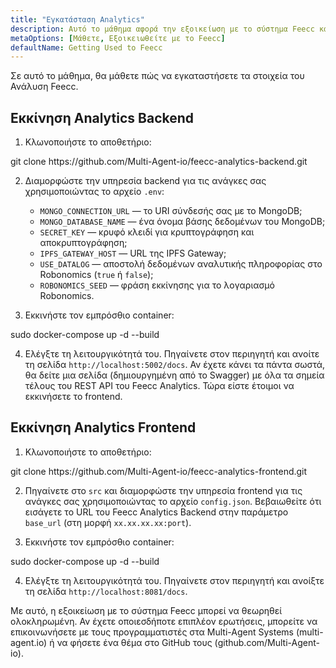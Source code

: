 ```yaml
---
title: "Εγκατάσταση Analytics"
description: Αυτό το μάθημα αφορά την εξοικείωση με το σύστημα Feecc και όλα τα στοιχεία του.
metaOptions: [Μάθετε, Εξοικειωθείτε με το Feecc]
defaultName: Getting Used to Feecc
---
```


<RoboAcademyText fWeight="500">
Σε αυτό το μάθημα, θα μάθετε πώς να εγκαταστήσετε τα στοιχεία του Ανάλυση Feecc.
</RoboAcademyText>

## Εκκίνηση Analytics Backend

1. Κλωνοποιήστε το αποθετήριο:

<LessonCodeWrapper language="bash" codeClass="big-code">
git clone https://github.com/Multi-Agent-io/feecc-analytics-backend.git
</LessonCodeWrapper>

2. Διαμορφώστε την υπηρεσία backend για τις ανάγκες σας χρησιμοποιώντας το αρχείο `.env`:
    - `MONGO_CONNECTION_URL` — το URI σύνδεσής σας με το MongoDB;
    - `MONGO_DATABASE_NAME` — ένα όνομα βάσης δεδομένων του MongoDB;
    - `SECRET_KEY` — κρυφό κλειδί για κρυπτογράφηση και αποκρυπτογράφηση;
    - `IPFS_GATEWAY_HOST` — URL της IPFS Gateway;
    - `USE_DATALOG` — αποστολή δεδομένων αναλυτικής πληροφορίας στο Robonomics (`true` ή `false`);
    - `ROBONOMICS_SEED` — φράση εκκίνησης για το λογαριασμό Robonomics.

3. Εκκινήστε τον εμπρόσθιο container:

<LessonCodeWrapper language="bash">
sudo docker-compose up -d --build
</LessonCodeWrapper>

4. Ελέγξτε τη λειτουργικότητά του. Πηγαίνετε στον περιηγητή και ανοίτε τη σελίδα `http://localhost:5002/docs`. Αν έχετε κάνει τα πάντα σωστά, θα δείτε μια σελίδα (δημιουργημένη από το Swagger) με όλα τα σημεία τέλους του REST API του Feecc Analytics. Τώρα είστε έτοιμοι να εκκινήσετε το frontend.

## Εκκίνηση Analytics Frontend

1. Κλωνοποιήστε το αποθετήριο:

<LessonCodeWrapper language="bash" codeClass="big-code">
git clone https://github.com/Multi-Agent-io/feecc-analytics-frontend.git
</LessonCodeWrapper>

2. Πηγαίνετε στο `src` και διαμορφώστε την υπηρεσία frontend για τις ανάγκες σας χρησιμοποιώντας το αρχείο `config.json`. Βεβαιωθείτε ότι εισάγετε το URL του Feecc Analytics Backend στην παράμετρο `base_url` (στη μορφή `xx.xx.xx.xx:port`).

3. Εκκινήστε τον εμπρόσθιο container:

<LessonCodeWrapper language="bash">
sudo docker-compose up -d --build
</LessonCodeWrapper>

4. Ελέγξτε τη λειτουργικότητά του. Πηγαίνετε στον περιηγητή και ανοίξτε τη σελίδα `http://localhost:8081/docs`.

<RoboAcademyText fWeight="500">
Με αυτό, η εξοικείωση με το σύστημα Feecc μπορεί να θεωρηθεί ολοκληρωμένη. Αν έχετε οποιεσδήποτε επιπλέον ερωτήσεις, μπορείτε να επικοινωνήσετε με τους προγραμματιστές στα Multi-Agent Systems (multi-agent.io) ή να φήσετε ένα θέμα στο GitHub τους (github.com/Multi-Agent-io).
</RoboAcademyText>